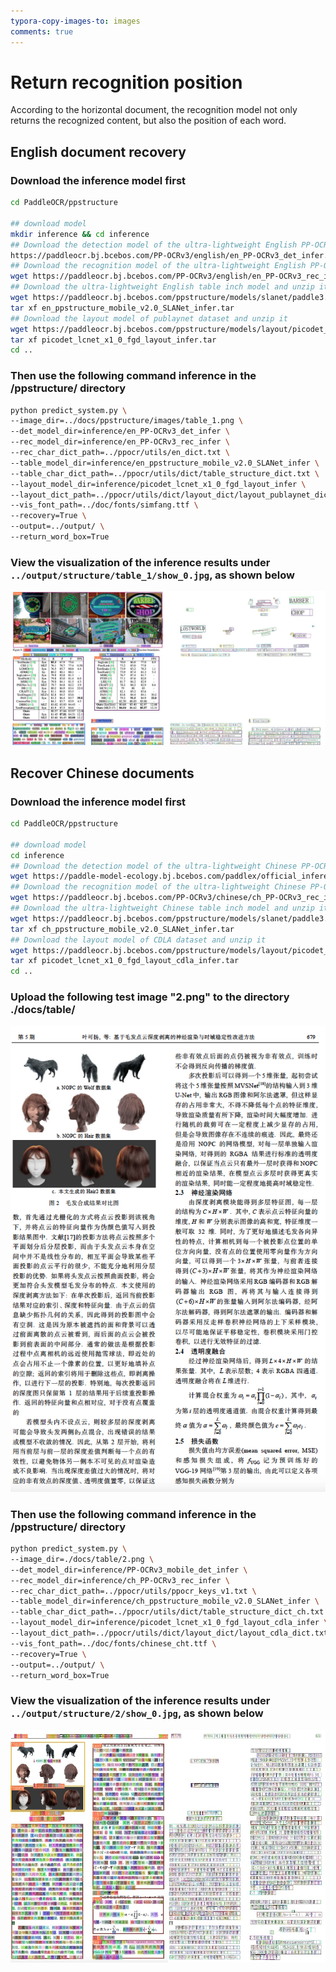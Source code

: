 ```yaml
---
typora-copy-images-to: images
comments: true
---
```


# Return recognition position

According to the horizontal document, the recognition model not only returns the recognized content, but also the position of each word.

## English document recovery

### Download the inference model first

```bash linenums="1"
cd PaddleOCR/ppstructure

## download model
mkdir inference && cd inference
## Download the detection model of the ultra-lightweight English PP-OCRv3 model and unzip it
https://paddleocr.bj.bcebos.com/PP-OCRv3/english/en_PP-OCRv3_det_infer.tar && tar xf en_PP-OCRv3_det_infer.tar
## Download the recognition model of the ultra-lightweight English PP-OCRv3 model and unzip it
wget https://paddleocr.bj.bcebos.com/PP-OCRv3/english/en_PP-OCRv3_rec_infer.tar && tar xf en_PP-OCRv3_rec_infer.tar
## Download the ultra-lightweight English table inch model and unzip it
wget https://paddleocr.bj.bcebos.com/ppstructure/models/slanet/paddle3.0b2/en_ppstructure_mobile_v2.0_SLANet_infer.tar
tar xf en_ppstructure_mobile_v2.0_SLANet_infer.tar
## Download the layout model of publaynet dataset and unzip it
wget https://paddleocr.bj.bcebos.com/ppstructure/models/layout/picodet_lcnet_x1_0_fgd_layout_infer.tar
tar xf picodet_lcnet_x1_0_fgd_layout_infer.tar
cd ..
```

### Then use the following command inference in the /ppstructure/ directory

```bash linenums="1"
python predict_system.py \
--image_dir=../docs/ppstructure/images/table_1.png \
--det_model_dir=inference/en_PP-OCRv3_det_infer \
--rec_model_dir=inference/en_PP-OCRv3_rec_infer \
--rec_char_dict_path=../ppocr/utils/en_dict.txt \
--table_model_dir=inference/en_ppstructure_mobile_v2.0_SLANet_infer \
--table_char_dict_path=../ppocr/utils/dict/table_structure_dict.txt \
--layout_model_dir=inference/picodet_lcnet_x1_0_fgd_layout_infer \
--layout_dict_path=../ppocr/utils/dict/layout_dict/layout_publaynet_dict.txt \
--vis_font_path=../doc/fonts/simfang.ttf \
--recovery=True \
--output=../output/ \
--return_word_box=True
```

### View the visualization of the inference results under `../output/structure/table_1/show_0.jpg`, as shown below

![show_0_mdf_v2](./images/799450d4-d2c5-4b61-b490-e160dc0f515c.jpeg)

## Recover Chinese documents

### Download the inference model first

```bash linenums="1"
cd PaddleOCR/ppstructure

## download model
cd inference
## Download the detection model of the ultra-lightweight Chinese PP-OCRv3 model and unzip it
wget https://paddle-model-ecology.bj.bcebos.com/paddlex/official_inference_model/paddle3.0.0/PP-OCRv3_mobile_det_infer.tar && tar xf PP-OCRv3_mobile_det_infer.tar
## Download the recognition model of the ultra-lightweight Chinese PP-OCRv3 model and unzip it
wget https://paddleocr.bj.bcebos.com/PP-OCRv3/chinese/ch_PP-OCRv3_rec_infer.tar && tar xf ch_PP-OCRv3_rec_infer.tar
## Download the ultra-lightweight Chinese table inch model and unzip it
wget https://paddleocr.bj.bcebos.com/ppstructure/models/slanet/paddle3.0b2/ch_ppstructure_mobile_v2.0_SLANet_infer.tar
tar xf ch_ppstructure_mobile_v2.0_SLANet_infer.tar
## Download the layout model of CDLA dataset and unzip it
wget https://paddleocr.bj.bcebos.com/ppstructure/models/layout/picodet_lcnet_x1_0_fgd_layout_cdla_infer.tar
tar xf picodet_lcnet_x1_0_fgd_layout_cdla_infer.tar
cd ..
```

### Upload the following test image "2.png" to the directory ./docs/table/

![2](./images/d0858341-a889-483c-8373-5ecaa57f3b20.png)

### Then use the following command inference in the /ppstructure/ directory

```bash linenums="1"
python predict_system.py \
--image_dir=./docs/table/2.png \
--det_model_dir=inference/PP-OCRv3_mobile_det_infer \
--rec_model_dir=inference/ch_PP-OCRv3_rec_infer \
--rec_char_dict_path=../ppocr/utils/ppocr_keys_v1.txt \
--table_model_dir=inference/ch_ppstructure_mobile_v2.0_SLANet_infer \
--table_char_dict_path=../ppocr/utils/dict/table_structure_dict_ch.txt \
--layout_model_dir=inference/picodet_lcnet_x1_0_fgd_layout_cdla_infer \
--layout_dict_path=../ppocr/utils/dict/layout_dict/layout_cdla_dict.txt \
--vis_font_path=../doc/fonts/chinese_cht.ttf \
--recovery=True \
--output=../output/ \
--return_word_box=True
```

### View the visualization of the inference results under `../output/structure/2/show_0.jpg`, as shown below

![show_1_mdf_v2](./images/3c200538-f2e6-4d79-847a-4c4587efa9f0.jpeg)
